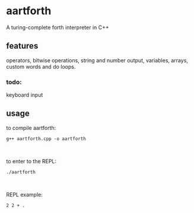 # aartforth
A turing-complete forth interpreter in C++

## features
operators, bitwise operations, string and number output, variables, arrays, custom words and do loops.
### todo:
keyboard input

## usage
to compile aartforth:
```
g++ aartforth.cpp -o aartforth
```
<br />

to enter to the REPL:
```
./aartforth
```

<br />

REPL example:
```forth
2 2 + .
```
